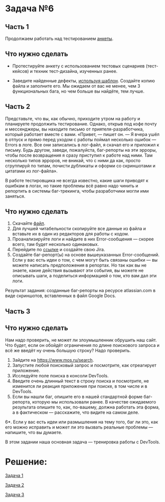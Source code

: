 # Задача №6

## Часть 1
Продолжаем работать над тестированием [анкеты](http://zayavka-na-kartu-3.sdew.ru/). 

## Что нужно сделать
* Протестируйте анкету с использованием тестовых сценариев (тест-кейсов) и техник тест-дизайна, изученных ранее.

* Заведите найденные дефекты, [используя шаблон](https://docs.google.com/spreadsheets/d/15k7gRQQihGYLhiCQw9iWmWzR5dm9VdBD2OU9dS19-bk/edit?usp=sharing).
Создайте копию файла и заполните его. Мы ожидаем от вас не менее, чем 3 функциональных бага, но чем больше вы найдёте, тем лучше.




## Часть 2

Представьте, что вы, как обычно, приходите утром на работу и планируете продолжить тестирование. Однако, открыв под кофе почту и мессенджеры, вы находите письмо от приятеля-разработчика, который работает вместе с вами. «Привет, — пишет он. — Я вчера ушёл в отпуск и прямо перед уходом с работы поймал несколько ошибок — Errors в логе. Все они записались в лог-файл, я скачал его и приложил к письму. Будь другом, заведи, пожалуйста, баг-репорты на эти эрроры, чтобы после возвращения я сразу приступил к работе над ними. Там несколько типов эрроров, не вникай, что с ними да как, просто сгруппируй по типам, почисти дубликаты и оформи со скриншотами и цитатами из лог-файла».

В работе тестировщика не всегда известно, какие шаги приводят к ошибкам в логах, но такие проблемы всё равно надо чинить и репортить в системы баг-трекинга, чтобы разработчики могли ими заняться.

## Что нужно сделать
1. Скачайте [файл](https://teslvova.s3.us-east-2.amazonaws.com/error_file.log).
2. Для лучшей читабельности скопируйте все данные из файла и вставьте их в один из редакторов для работы с кодом.
3. Проанализируйте логи и найдите в них Error-сообщения — скорее всего, там будет несколько одинаковых.
4. Перейдите по [ссылке](https://docs.google.com/document/d/1TjcBgMmVtcfKdqr2FaHSxG9ZGNXdLaf1Cdz_qUrUZlA/edit?usp=sharing) и создайте свою Jira.
5. Создайте баг-репорт(ы) на основе вышеуказанных Error-сообщений. Если у вас есть идеи о том, с чем могут быть связаны ошибки — вы можете написать предположения в репортах. Но так как вы не знаете, какие действия вызывают эти события, вы можете не описывать шаги, а поделиться информацией о том, кто вам дал эти логи.

Результат задания: созданные баг-репорты на ресурсе atlassian.com в виде скриншотов, вставленных в файл Google Docs.


## Часть 3

## Что нужно сделать
Нам надо проверить, не может ли злоумышленник обрушить наш сайт. Что будет, если он обойдёт ограничения по длине поискового запроса и всё же введёт ну очень большую строку? Надо проверить.

1. Зайдите на https://www.mos.ru/search.
2. Запустите любой поисковый запрос и посмотрите, как отреагирует приложение.
3. Исследуйте поле поиска в консоли DevTools.
4. Введите очень длинный текст в строку поиска и посмотрите, не изменится ли реакция приложения при поиске, в том числе и в DevTools.
5. Если вы нашли баг, опишите его в нашей стандартной форме баг-репорта, которую мы использовали ранее. В качестве ожидаемого результата опишите то, как, по-вашему, должна работать эта форма, а в фактическом — расскажите, что видите на самом деле. 

6*. Если у вас есть идеи или размышления на тему того, баг ли это, как его можно исправить и может ли это вызвать реальные проблемы — напишите, что вы думаете. 

В этом задании наша основная задача — тренировка работы с DevTools.

# Решение:
[Задача 1](https://github.com/artmaxst/Jobs/blob/main/2.3(1).pdf)

[Задача 2](https://github.com/artmaxst/Jobs/blob/main/2.3(2).pdf)

[Задача 3](https://github.com/artmaxst/Jobs/blob/main/2.3(_).pdf)
